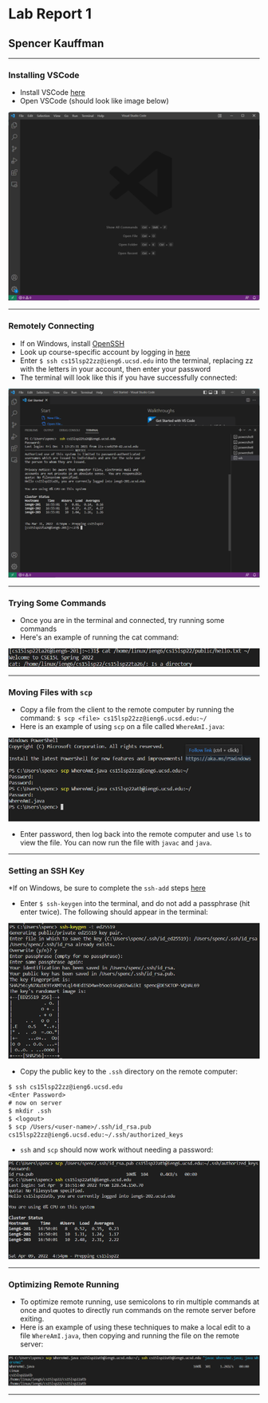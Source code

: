 # Lab Report 1

## Spencer Kauffman

---

### Installing VSCode

* Install VSCode [here](https://code.visualstudio.com/)
* Open VSCode (should look like image below)

![image9](image9.png)

---

### Remotely Connecting

* If on Windows, install [OpenSSH](https://docs.microsoft.com/en-us/windows-server/administration/openssh/openssh_install_firstuse)
* Look up course-specific account by logging in [here](https://sdacs.ucsd.edu/~icc/index.php)
* Enter
`$ ssh cs15lsp22zz@ieng6.ucsd.edu` into the terminal, replacing zz with the letters in your account, then enter your password
* The terminal will look like this if you have successfully connected:

![image29](image29.png)

---

### Trying Some Commands

* Once you are in the terminal and connected, try running some commands
* Here's an example of running the cat command:

![image39](image39.png)

---

### Moving Files with `scp`

* Copy a file from the client to the remote computer by running the  command: `$ scp <file> cs15lsp22zz@ieng6.ucsd.edu:~/`
* Here is an example of using `scp` on a file called `WhereAmI.java`:

![scp](scp.png)

* Enter password, then log back into the remote computer and use `ls` to view the file. You can now run the file with `javac` and `java`.

---

### Setting an SSH Key

*If on Windows, be sure to complete the `ssh-add` steps [here](https://docs.microsoft.com/en-us/windows-server/administration/openssh/openssh_keymanagement#user-key-generation)

* Enter `$ ssh-keygen` into the terminal, and do not add a passphrase (hit enter twice). The following should appear in the terminal:

![keygen](keygen.png)

* Copy the public key to the `.ssh` directory on the remote computer:

```
$ ssh cs15lsp22zz@ieng6.ucsd.edu
<Enter Password>
# now on server
$ mkdir .ssh
$ <logout>
$ scp /Users/<user-name>/.ssh/id_rsa.pub
cs15lsp22zz@ieng6.ucsd.edu:~/.ssh/authorized_keys
```

* `ssh` and `scp` should now work without needing a password:

![nopass](nopass.png)

--- 

### Optimizing Remote Running

* To optimize remote running, use semicolons to rin multiple commands at once and quotes to directly run commands on the remote server before exiting.
* Here is an example of using these techniques to make a local edit to a file `WhereAmI.java`, then copying and running the file on the remote server:

![optimize](optimize.png)

---
